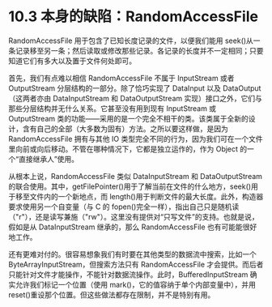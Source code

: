 # 10.3 本身的缺陷：RandomAccessFile

RandomAccessFile 用于包含了已知长度记录的文件，以便我们能用 seek()从一条记录移至另一条；然后读取或修改那些记录。各记录的长度并不一定相同；只要知道它们有多大以及置于文件何处即可。

首先，我们有点难以相信 RandomAccessFile 不属于 InputStream 或者 OutputStream 分层结构的一部分。除了恰巧实现了 DataInput 以及 DataOutput（这两者亦由 DataInputStream 和 DataOutputStream 实现）接口之外，它们与那些分层结构并无什么关系。它甚至没有用到现有 InputStream 或 OutputStream 类的功能——采用的是一个完全不相干的类。该类属于全新的设计，含有自己的全部（大多数为固有）方法。之所以要这样做，是因为 RandomAccessFile 拥有与其他 IO 类型完全不同的行为，因为我们可在一个文件里向前或向后移动。不管在哪种情况下，它都是独立运作的，作为 Object 的一个“直接继承人”使用。

从根本上说，RandomAccessFile 类似 DataInputStream 和 DataOutputStream 的联合使用。其中，getFilePointer()用于了解当前在文件的什么地方，seek()用于移至文件内的一个新地点，而 length()用于判断文件的最大长度。此外，构造器要求使用另一个自变量（与 C 的 fopen()完全一样），指出自己只是随机读（"r"），还是读写兼施（"rw"）。这里没有提供对“只写文件”的支持。也就是说，假如是从 DataInputStream 继承的，那么 RandomAccessFile 也有可能能很好地工作。

还有更难对付的。很容易想象我们有时要在其他类型的数据流中搜索，比如一个 ByteArrayInputStream，但搜索方法只有 RandomAccessFile 才会提供。而后者只能针对文件才能操作，不能针对数据流操作。此时，BufferedInputStream 确实允许我们标记一个位置（使用 mark()，它的值容纳于单个内部变量中），并用 reset()重设那个位置。但这些做法都存在限制，并不是特别有用。
